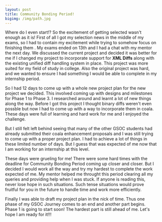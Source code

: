 ```yaml
---
layout: post
title: Community Bonding Period!
bigimg: /img/path.jpg
---
```


Where do I even start!? So the excitement of getting selected wasn't enough as it is! First of all I got my selection news in the middle 
of my exams, so I had to contain my excitement while trying to somehow focus on finishing them . My exams ended on 13th and I had a chat with my mentor the next day. We discussed the current project and decided it was better for me if I changed my project to incorporate support for **XML Diffs** along with the existing unified diff handling system in place. This project was more suited for my field of study in college. Also the original project was hard, and we wanted to ensure I had something I would be able to complete in my internship period.

So I had 12 days to come up with a whole new project plan for the new project we decided. This involved coming up with designs and milestones for Phase 1 to Phase 3. I researched around and learnt a lot of new things along the way. Before I got this project I thought binary diffs weren't even possble but now I had to come up with a way to incorporate them in coala. These days were full of learning and 
hard work for me and I enjoyed the challenge. 

But I still felt left behind seeing that many of the other GSOC students had already submitted their coala enhancement proposals and I was still trying to come up with a proper project plan. I had to achieve a lot of things in these limited number of days. But I guess that was expected of me now that I am working for an internship at this level.

These days were grueling for me! There were some hard times with the deadline for Community Bonding Period coming up closer and closer. But I decided I would work all the way and try my hardest to complete the work expected of me. My mentor helped me throught this period clearing all my queries and providing help when I was stuck. If anyone is reading this, never lose hope in such situations. Such tense situations would prove fruitful for you in the future to handle time and work more efficiently. 

Finally I was able to draft my project plan in the nick of time. Thus one phase of my GSOC Journey comes to an end and another part begins.
Phase 1 is going to start soon! The hardest part is still ahead of me. Let's hope I am ready for it!!!


